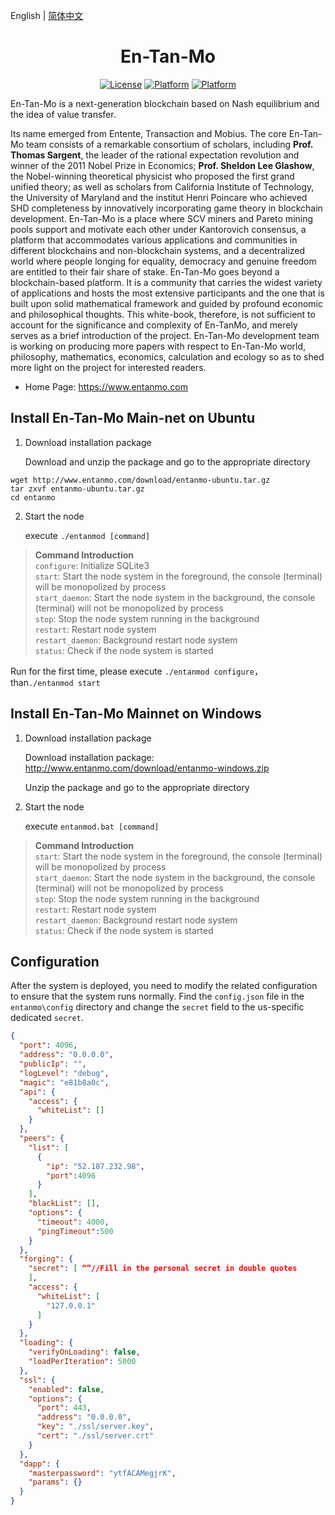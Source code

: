 English | [简体中文](./README.zh-CN.md)

<h1 align="center">En-Tan-Mo</h1>
<div align="center">

[![License](https://img.shields.io/badge/license-MIT-yellow.svg?style=flat)]()
[![Platform](https://img.shields.io/badge/platform-Ubuntu-orange.svg?style=flat)](http://www.entanmo.com/download/entanmo-ubuntu.tar.gz)
[![Platform](https://img.shields.io/badge/platform-Windows-blue.svg?style=flat)](http://www.entanmo.com/download/entanmo-windows.zip)

</div>   

En-Tan-Mo is a next-generation blockchain based on Nash equilibrium and the idea of value transfer. 

Its name emerged from Entente, Transaction and Mobius. The core En-Tan-Mo team consists of a remarkable consortium of scholars, including **Prof. Thomas Sargent**, the leader of the rational expectation revolution and winner of the 2011 Nobel Prize in Economics; **Prof. Sheldon Lee Glashow**, the Nobel-winning theoretical physicist who proposed the first grand unified theory; as well as scholars from California Institute of Technology, the University of Maryland and the institut Henri Poincare who achieved SHD completeness by innovatively incorporating game theory in blockchain development. En-Tan-Mo is a place where SCV miners and Pareto mining pools support and motivate each other under Kantorovich consensus, a platform that accommodates various applications and communities in different blockchains and non-blockchain systems, and a decentralized world where people longing for equality, democracy and genuine freedom are entitled to their fair share of stake. En-Tan-Mo goes beyond a blockchain-based platform. It is a community that carries the widest variety of applications and hosts the most extensive participants and the one that is built upon solid mathematical framework and guided by profound economic and philosophical thoughts. This white-book, therefore, is not sufficient to account for the significance and complexity of En-TanMo, and merely serves as a brief introduction of the project. En-Tan-Mo development team is working on producing more papers with respect to En-Tan-Mo world, philosophy, mathematics, economics, calculation and ecology so as to shed more light on the project for interested readers.

- Home Page: https://www.entanmo.com

## Install En-Tan-Mo Main-net on Ubuntu

1. Download installation package

   Download and unzip the package and go to the appropriate directory

```
wget http://www.entanmo.com/download/entanmo-ubuntu.tar.gz
tar zxvf entanmo-ubuntu.tar.gz
cd entanmo
```

2. Start the node

   execute `./entanmod [command]`

> **Command Introduction**  
`configure`: Initialize SQLite3  
`start`: Start the node system in the foreground, the console (terminal) will be monopolized by process  
`start_daemon`: Start the node system in the background, the console (terminal) will not be monopolized by process  
`stop`: Stop the node system running in the background  
`restart`: Restart node system  
`restart_daemon`: Background restart node system  
`status`: Check if the node system is started  

Run for the first time, please execute `./entanmod configure`，than`./entanmod start`

## Install En-Tan-Mo Mainnet on Windows

1. Download installation package

   Download installation package: http://www.entanmo.com/download/entanmo-windows.zip

   Unzip the package and go to the appropriate directory

2. Start the node

   execute `entanmod.bat [command]`

> **Command Introduction**  
`start`: Start the node system in the foreground, the console (terminal) will be monopolized by process  
`start_daemon`: Start the node system in the background, the console (terminal) will not be monopolized by process  
`stop`: Stop the node system running in the background  
`restart`: Restart node system  
`restart_daemon`: Background restart node system  
`status`: Check if the node system is started  

## Configuration

After the system is deployed, you need to modify the related configuration to ensure that the system runs normally. Find the `config.json` file in the `entanmo\config` directory and change the `secret` field to the us-specific dedicated `secret`.

```json
{
  "port": 4096,
  "address": "0.0.0.0",
  "publicIp": "",
  "logLevel": "debug",
  "magic": "e81b8a0c",
  "api": {
    "access": {
      "whiteList": []
    }
  },
  "peers": {
    "list": [
      {
        "ip": "52.187.232.98", 
        "port":4096
      }
    ],
    "blackList": [],
    "options": {
      "timeout": 4000,
      "pingTimeout":500
    }
  },
  "forging": {
    "secret": [ “”//Fill in the personal secret in double quotes
    ],
    "access": {
      "whiteList": [
        "127.0.0.1"
      ]
    }
  },
  "loading": {
    "verifyOnLoading": false,
    "loadPerIteration": 5000
  },
  "ssl": {
    "enabled": false,
    "options": {
      "port": 443,
      "address": "0.0.0.0",
      "key": "./ssl/server.key",
      "cert": "./ssl/server.crt"
    }
  },
  "dapp": {
    "masterpassword": "ytfACAMegjrK",
    "params": {}
  }
}
```
